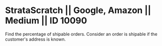 # StrataScratch || Google, Amazon || Medium || ID 10090

Find the percentage of shipable orders.
Consider an order is shipable if the customer's address is known.
